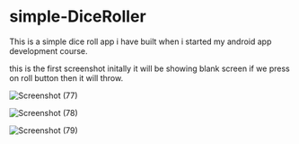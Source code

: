 # simple-DiceRoller

This is a simple dice roll app i have built when i started my android app development course.

this is the first screenshot initally it will be showing blank screen if we press on roll button then it will throw.

![Screenshot (77)](https://user-images.githubusercontent.com/49162732/90923396-3d279980-e40b-11ea-904f-71371f73aa54.png)

![Screenshot (78)](https://user-images.githubusercontent.com/49162732/90923622-a1e2f400-e40b-11ea-81cf-da008c1728a5.png)

![Screenshot (79)](https://user-images.githubusercontent.com/49162732/90923629-a3acb780-e40b-11ea-8f05-63674bdc34fa.png)

